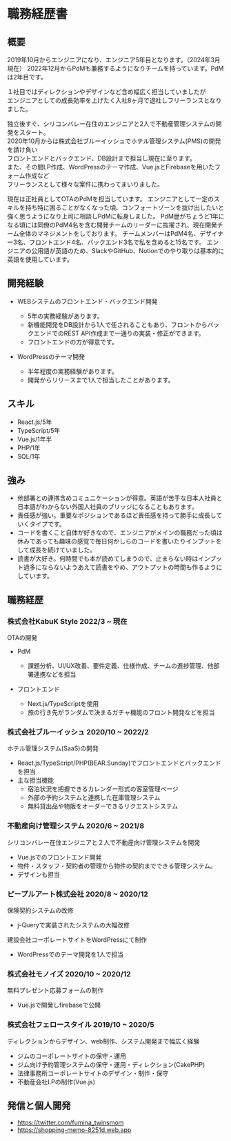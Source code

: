 # 職務経歴書

## 概要

2019年10月からエンジニアになり、エンジニア5年目となります。（2024年3月現在）
2022年12月からPdMも兼務するようになりチームを持っています。PdMは2年目です。

１社目ではディレクションやデザインなど含め幅広く担当していましたが  
エンジニアとしての成長効率を上げたく入社8ヶ月で退社しフリーランスとなりました。  
  
独立後すぐ、シリコンバレー在住のエンジニアと2人で不動産管理システムの開発をスタート。  
2020年10月からは株式会社ブルーイッシュでホテル管理システム(PMS)の開発を請け負い  
フロントエンドとバックエンド、DB設計まで担当し現在に至ります。  
また、その間LP作成、WordPressのテーマ作成、Vue.jsとFirebaseを用いたフォーム作成など  
フリーランスとして様々な案件に携わってまいりました。

現在は正社員としてOTAのPdMを担当しています。
エンジニアとして一定のスキルを持ち特に困ることがなくなった頃、コンフォートゾーンを抜け出したいと強く思うようになり上司に相談しPdMに転身しました。
PdM歴がちょうど1年になる頃には同僚のPdM4名を含む開発チームのリーダーに抜擢され、現在開発チーム全体のマネジメントをしております。
チームメンバーはPdM4名、デザイナー3名、フロントエンド4名、バックエンド3名で私を含めると15名です。
エンジニアの公用語が英語のため、SlackやGitHub、Notionでのやり取りは基本的に英語を使用しています。

## 開発経験

- WEBシステムのフロントエンド・バックエンド開発
    - 5年の実務経験があります。
    - 新機能開発をDB設計から1人で任されることもあり、フロントからバックエンドでのREST API作成まで一通りの実装・修正ができます。
    - フロントエンドの方が得意です。

- WordPressのテーマ開発
    - 半年程度の実務経験があります。
    - 開発からリリースまで1人で担当したことがあります。

## スキル

- React.js/5年
- TypeScript/5年
- Vue.js/1年半
- PHP/1年
- SQL/1年

## 強み

- 他部署との連携含めコミュニケーションが得意。英語が苦手な日本人社員と日本語がわからない外国人社員のブリッジになることもあります。
- 責任感が強い。重要なポジションであるほど責任感を持って勝手に成長していくタイプです。
- コードを書くこと自体が好きなので、エンジニアがメインの職務だった頃は休みであっても趣味の感覚で毎日何かしらのコードを書いたりインプットをして成長を続けていました。
- 読書が大好き。何時間でも本が読めてしまうので、止まらない時はインプット過多にならないようあえて読書をやめ、アウトプットの時間も作るようにしています。

## 職務経歴

### 株式会社KabuK Style 2022/3 ~ 現在

OTAの開発

- PdM
  - 課題分析、UI/UX改善、要件定義、仕様作成、チームの進捗管理、他部署連携などを担当

- フロントエンド
  - Next.js/TypeScriptを使用
  - 旅の行き先がランダムで決まるガチャ機能のフロント開発などを担当
  
### 株式会社ブルーイッシュ 2020/10 ~ 2022/2

ホテル管理システム(SaaS)の開発

- React.js/TypeScript/PHP(BEAR.Sunday)でフロントエンドとバックエンドを担当
- 主な担当機能
  - 宿泊状況を把握できるカレンダー形式の客室管理ページ
  - 外部の予約システムと連携した在庫管理システム
  - 無料貸出品や物販をオーダーできるリクエストシステム

### 不動産向け管理システム 2020/6 ~ 2021/8

シリコンバレー在住エンジニアと２人で不動産向け管理システムを開発

- Vue.jsでのフロントエンド開発
- 物件・スタッフ・契約者の管理から物件の契約までできる管理システム。
- デザインも担当

### ピープルアート株式会社 2020/8 ~ 2020/12

保険契約システムの改修

- j-Queryで実装されたシステムの大幅改修

建設会社コーポレートサイトをWordPressにて制作

- WordPressでのテーマ開発を1人で担当

### 株式会社モノイズ 2020/10 ~ 2020/12

無料プレゼント応募フォームの制作

- Vue.jsで開発しfirebaseで公開

### 株式会社フェロースタイル 2019/10 ~ 2020/5

ディレクションからデザイン、web制作、システム開発まで幅広く経験

- ジムのコーポレートサイトの保守・運用
- ジム向け予約管理システムの保守・運用・ディレクション(CakePHP)
- 法律事務所コーポレートサイトのデザイン・制作・保守
- 不動産会社LPの制作(Vue.js)

## 発信と個人開発

- https://twitter.com/fumina_twinsmom
- https://shopping-memo-8251d.web.app

